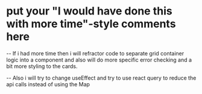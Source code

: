 # put your "I would have done this with more time"-style comments here

-- If i had more time then i will refractor code to separate grid container logic into a component and also will do more specific error checking and a bit more styling to the cards.

-- Also i will try to change useEffect and try to use react query to reduce the api calls instead of using the Map
